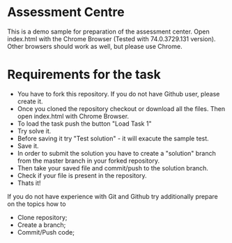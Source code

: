 # Assessment Centre

This is a demo sample for preparation of the assessment center. Open index.html with the Chrome Browser (Tested with 74.0.3729.131 version). Other browsers should work as well, but please use Chrome.

# Requirements for the task
  - You have to fork this repository. If you do not have Github user, please create it. 
  - Once you cloned the repository checkout or download all the files. Then open index.html with Chrome Browser.
  - To load the task push the button "Load Task 1"
  - Try solve it.
  - Before saving it try "Test solution" - it will exacute the sample test.
  - Save it.
  - In order to submit the solution you have to create a "solution" branch from the master branch in your forked repository.
  - Then take your saved file and commit/push to the solution branch.
  - Check if your file is present in the repository.
  - Thats it!
  
 If you do not have experience with Git and Github try additionally prepare on the topics how to 
 * Clone repository;
 * Create a branch;
 * Commit/Push code;

